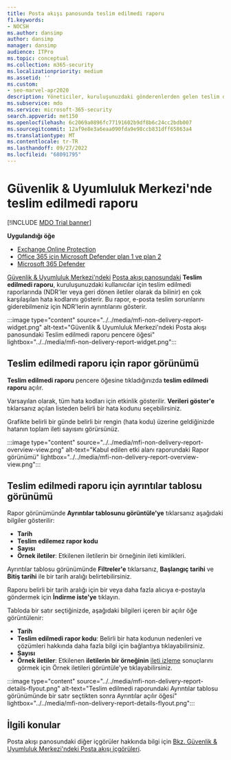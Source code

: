 ```yaml
---
title: Posta akışı panosunda teslim edilmedi raporu
f1.keywords:
- NOCSH
ms.author: dansimp
author: dansimp
manager: dansimp
audience: ITPro
ms.topic: conceptual
ms.collection: m365-security
ms.localizationpriority: medium
ms.assetid: ''
ms.custom:
- seo-marvel-apr2020
description: Yöneticiler, kuruluşunuzdaki gönderenlerden gelen teslim dışı raporlarda (NDR'ler veya geri dönen iletiler olarak da bilinir) en sık karşılaşılan hata kodlarını izlemek için Güvenlik & Uyumluluk Merkezi'ndeki Posta akışı panosundaki Teslim edilmedi ayrıntıları raporunu kullanmayı öğrenebilir.
ms.subservice: mdo
ms.service: microsoft-365-security
search.appverid: met150
ms.openlocfilehash: 6c2069a0896fc77191602b9df8b6c24cc2bdb007
ms.sourcegitcommit: 12af9e8e3a6eaa090fda9e98ccb831dff65863a4
ms.translationtype: MT
ms.contentlocale: tr-TR
ms.lasthandoff: 09/27/2022
ms.locfileid: "68091795"
---
```

# <a name="non-delivery-report-in-the-security--compliance-center"></a>Güvenlik & Uyumluluk Merkezi'nde teslim edilmedi raporu

[!INCLUDE [MDO Trial banner](../includes/mdo-trial-banner.md)]

**Uygulandığı öğe**
- [Exchange Online Protection](exchange-online-protection-overview.md)
- [Office 365 için Microsoft Defender plan 1 ve plan 2](defender-for-office-365.md)
- [Microsoft 365 Defender](../defender/microsoft-365-defender.md)

[Güvenlik & Uyumluluk Merkezi'ndeki](https://protection.office.com) [Posta akışı panosundaki](mail-flow-insights-v2.md) **Teslim edilmedi raporu**, kuruluşunuzdaki kullanıcılar için teslim edilmedi raporlarında (NDR'ler veya geri dönen iletiler olarak da bilinir) en çok karşılaşılan hata kodlarını gösterir. Bu rapor, e-posta teslim sorunlarını giderebilmeniz için NDR'lerin ayrıntılarını gösterir.

:::image type="content" source="../../media/mfi-non-delivery-report-widget.png" alt-text="Güvenlik & Uyumluluk Merkezi'ndeki Posta akışı panosundaki Teslim edilmedi raporu pencere öğesi" lightbox="../../media/mfi-non-delivery-report-widget.png":::

## <a name="report-view-for-the-non-delivery-report"></a>Teslim edilmedi raporu için rapor görünümü

**Teslim edilmedi raporu** pencere öğesine tıkladığınızda **teslim edilmedi raporu** açılır.

Varsayılan olarak, tüm hata kodları için etkinlik gösterilir. **Verileri göster'e** tıklarsanız açılan listeden belirli bir hata kodunu seçebilirsiniz.

Grafikte belirli bir günde belirli bir rengin (hata kodu) üzerine geldiğinizde hatanın toplam ileti sayısını görürsünüz.

:::image type="content" source="../../media/mfi-non-delivery-report-overview-view.png" alt-text="Kabul edilen etki alanı raporundaki Rapor görünümü" lightbox="../../media/mfi-non-delivery-report-overview-view.png":::

## <a name="details-table-view-for-the-non-delivery-report"></a>Teslim edilmedi raporu için ayrıntılar tablosu görünümü

Rapor görünümünde **Ayrıntılar tablosunu görüntüle'ye** tıklarsanız aşağıdaki bilgiler gösterilir:

- **Tarih**
- **Teslim edilemez rapor kodu**
- **Sayısı**
- **Örnek iletiler**: Etkilenen iletilerin bir örneğinin ileti kimlikleri.

Ayrıntılar tablosu görünümünde **Filtreler'e** tıklarsanız, **Başlangıç tarihi** ve **Bitiş tarihi** ile bir tarih aralığı belirtebilirsiniz.

Raporu belirli bir tarih aralığı için bir veya daha fazla alıcıya e-postayla göndermek için **İndirme iste'ye** tıklayın.

Tabloda bir satır seçtiğinizde, aşağıdaki bilgileri içeren bir açılır öğe görüntülenir:

- **Tarih**
- **Teslim edilmedi rapor kodu**: Belirli bir hata kodunun nedenleri ve çözümleri hakkında daha fazla bilgi için bağlantıya tıklayabilirsiniz.
- **Sayısı**
- **Örnek iletiler**: Etkilenen **iletilerin bir örneğinin** [ileti izleme](message-trace-scc.md) sonuçlarını görmek için Örnek iletileri görüntüle'ye tıklayabilirsiniz.

:::image type="content" source="../../media/mfi-non-delivery-report-details-flyout.png" alt-text="Teslim edilmedi raporundaki Ayrıntılar tablosu görünümünde bir satır seçtikten sonra Ayrıntılar açılır öğesi" lightbox="../../media/mfi-non-delivery-report-details-flyout.png":::

## <a name="related-topics"></a>İlgili konular

Posta akışı panosundaki diğer içgörüler hakkında bilgi için [Bkz. Güvenlik & Uyumluluk Merkezi'ndeki Posta akışı içgörüleri](mail-flow-insights-v2.md).

